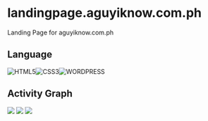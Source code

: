 # landingpage.aguyiknow.com.ph
 Landing Page for aguyiknow.com.ph 


## Language 

![HTML5](https://img.shields.io/badge/html5-%23E34F26.svg?style=for-the-badge&logo=html5&logoColor=white)![CSS3](https://img.shields.io/badge/CSS3-1572B6?style=for-the-badge&logo=css3&logoColor=white)![WORDPRESS](https://img.shields.io/badge/Wordpress-21759B?style=for-the-badge&logo=wordpress&logoColor=white)

## Activity Graph

![](https://activity-graph.herokuapp.com/graph?username=ellaymazo&theme=minimal)
![](https://activity-graph.herokuapp.com/graph?username=iamestellaescala&theme=minimal)
![](https://activity-graph.herokuapp.com/graph?username=frey-daryl&theme=minimal)